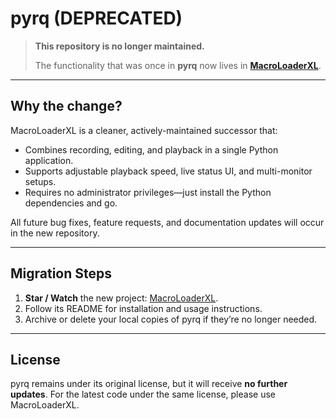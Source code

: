 # pyrq (DEPRECATED)

> **This repository is no longer maintained.**
>
> The functionality that was once in **pyrq** now lives in **[MacroLoaderXL](https://github.com/GearUnclear/MacroLoaderXL)**.

---

## Why the change?

MacroLoaderXL is a cleaner, actively-maintained successor that:

* Combines recording, editing, and playback in a single Python application.
* Supports adjustable playback speed, live status UI, and multi-monitor setups.
* Requires no administrator privileges—just install the Python dependencies and go.

All future bug fixes, feature requests, and documentation updates will occur in the new repository.

---

## Migration Steps

1. **Star / Watch** the new project: [MacroLoaderXL](https://github.com/GearUnclear/MacroLoaderXL).
2. Follow its README for installation and usage instructions.
3. Archive or delete your local copies of pyrq if they’re no longer needed.

---

## License

pyrq remains under its original license, but it will receive **no further updates**. For the latest code under the same license, please use MacroLoaderXL.
